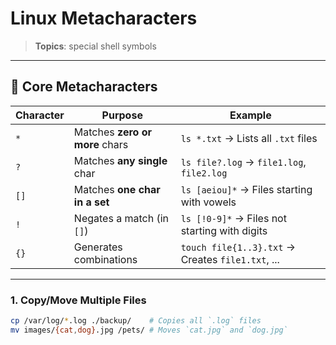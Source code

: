 # Linux Metacharacters

> **Topics**:  special shell symbols  
  

---

## 🌟 **Core Metacharacters**
| Character | Purpose                          | Example                                           |                          
|-----------|----------------------------------|---------------------------------------------------|
| `*`       |  Matches **zero or more** chars  | `ls *.txt` → Lists all `.txt` files               |
| `?`       | Matches **any single** char      | `ls file?.log` → `file1.log`, `file2.log`         |
| `[]`      | Matches **one char in a set**    | `ls [aeiou]*` → Files starting with vowels        |
| `!`       | Negates a match (in `[]`)        | `ls [!0-9]*` → Files not starting with digits     |
| `{}`      | Generates combinations           | `touch file{1..3}.txt` → Creates `file1.txt`, ... |

---


### **1. Copy/Move Multiple Files**
```bash
cp /var/log/*.log ./backup/    # Copies all `.log` files
mv images/{cat,dog}.jpg /pets/ # Moves `cat.jpg` and `dog.jpg` 
